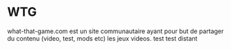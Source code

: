 # WTG
what-that-game.com est un site communautaire ayant pour but de partager du contenu (video, test, mods etc) les jeux videos.
test
test distant
